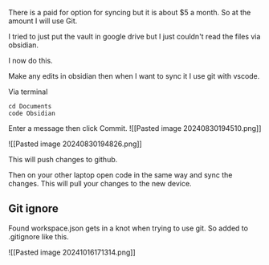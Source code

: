 There is a paid for option for syncing but it is about $5 a month. So at the amount I will use Git.

I tried to just put the vault in google drive but I just couldn't read the files via obsidian.

I now do this.

Make any edits in obsidian then when I want to sync it I use git with vscode.

Via terminal 

```
cd Documents
code Obsidian
```

Enter a message then click Commit.
![[Pasted image 20240830194510.png]]

![[Pasted image 20240830194826.png]]

This will push changes to github.

Then on your other laptop open code in the same way and sync the changes.  This will pull your changes to the new device.


## Git ignore

Found workspace.json gets in a knot when trying to use git.  So added to .gitignore like this.

![[Pasted image 20241016171314.png]]




